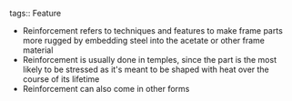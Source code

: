tags:: Feature

- Reinforcement refers to techniques and features to make frame parts more rugged by embedding steel into the acetate or other frame material
- Reinforcement is usually done in temples, since the part is the most likely to be stressed as it's meant to be shaped with heat over the course of its lifetime
- Reinforcement can also come in other forms